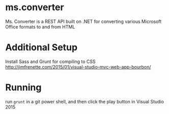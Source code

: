 # ms.converter
Ms. Converter is a REST API built on .NET for converting various Microsoft Office formats to and from HTML

# Additional Setup
Install Sass and Grunt for compiling to CSS 
http://jimfrenette.com/2015/01/visual-studio-mvc-web-app-bourbon/

# Running
run `grunt` in a git power shell, and then click the play button in Visual Studio 2015